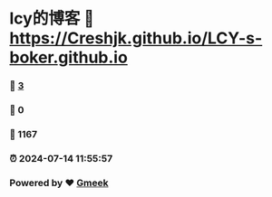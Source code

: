 # lcy的博客 :link: https://Creshjk.github.io/LCY-s-boker.github.io 
### :page_facing_up: [3](https://Creshjk.github.io/LCY-s-boker.github.io/tag.html) 
### :speech_balloon: 0 
### :hibiscus: 1167 
### :alarm_clock: 2024-07-14 11:55:57 
### Powered by :heart: [Gmeek](https://github.com/Meekdai/Gmeek)
